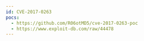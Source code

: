 ```yaml
---
id: CVE-2017-0263
pocs:
  - https://github.com/R06otMD5/cve-2017-0263-poc
  - https://www.exploit-db.com/raw/44478
---
```

